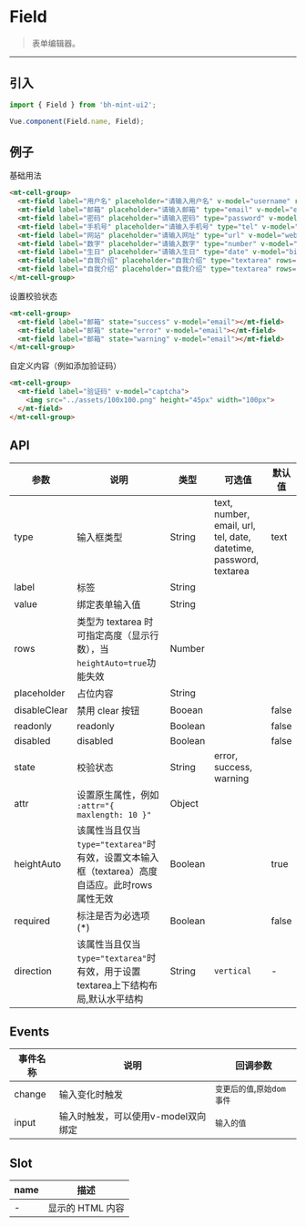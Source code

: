 # Field

> 表单编辑器。

----------

## 引入

```javascript
import { Field } from 'bh-mint-ui2';

Vue.component(Field.name, Field);
```

## 例子

基础用法

```html
<mt-cell-group>
  <mt-field label="用户名" placeholder="请输入用户名" v-model="username" required></mt-field>
  <mt-field label="邮箱" placeholder="请输入邮箱" type="email" v-model="email"></mt-field>
  <mt-field label="密码" placeholder="请输入密码" type="password" v-model="password"></mt-field>
  <mt-field label="手机号" placeholder="请输入手机号" type="tel" v-model="phone"></mt-field>
  <mt-field label="网站" placeholder="请输入网址" type="url" v-model="website"></mt-field>
  <mt-field label="数字" placeholder="请输入数字" type="number" v-model="number"></mt-field>
  <mt-field label="生日" placeholder="请输入生日" type="date" v-model="birthday"></mt-field>
  <mt-field label="自我介绍" placeholder="自我介绍" type="textarea" rows="4" v-model="introduction" required :heightAuto="false"></mt-field>
  <mt-field label="自我介绍" placeholder="自我介绍" type="textarea" rows="4" required direction="vertical"></mt-field>
</mt-cell-group>
```


设置校验状态

```html
<mt-cell-group>
  <mt-field label="邮箱" state="success" v-model="email"></mt-field>
  <mt-field label="邮箱" state="error" v-model="email"></mt-field>
  <mt-field label="邮箱" state="warning" v-model="email"></mt-field>
</mt-cell-group>
```


自定义内容（例如添加验证码）

```html
<mt-cell-group>
  <mt-field label="验证码" v-model="captcha">
    <img src="../assets/100x100.png" height="45px" width="100px">
  </mt-field>
</mt-cell-group>
```


## API

| 参数 | 说明 | 类型 | 可选值 | 默认值 |
|------|-------|---------|-------|--------|
| type | 输入框类型 | String | text, number, email, url, tel, date, datetime, password, textarea | text |
| label| 标签 | String | | |
| value| 绑定表单输入值 | String | | |
| rows | 类型为 textarea 时可指定高度（显示行数），当`heightAuto=true`功能失效 | Number | | |
| placeholder | 占位内容 |String | | |
| disableClear | 禁用 clear 按钮 | Booean | | false |
| readonly | readonly |Boolean | | false |
| disabled | disabled |Boolean | | false |
| state | 校验状态 | String | error, success, warning | |
| attr | 设置原生属性，例如 `:attr="{ maxlength: 10 }"` | Object | |
| heightAuto | 该属性当且仅当`type="textarea"`时有效，设置文本输入框（textarea）高度自适应。此时rows属性无效 | Boolean | | true |
| required | 标注是否为必选项(*) | Boolean | | false |
| direction | 该属性当且仅当`type="textarea"`时有效，用于设置textarea上下结构布局,默认水平结构 | String | `vertical` | - |

## Events
| 事件名称 | 说明 | 回调参数 |
|---------- |-------- |---------- |
| change  | 输入变化时触发 |  `变更后的值`,`原始dom事件`  |
| input  | 输入时触发，可以使用v-model双向绑定 |  `输入的值`  |

## Slot
| name | 描述 |
|------|--------|
| - | 显示的 HTML 内容|

<script>
  export default {
    data: function(){
      return {
        username:"",
        email:"",
        password:"",
        phone:"",
        website:"",
        number:"",
        birthday:"",
        introduction:"",
        captcha:""
      }
    },
    methods:{
    }
  };
</script>
